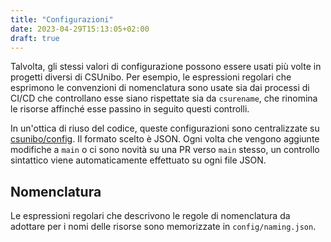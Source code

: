 ```yaml
---
title: "Configurazioni"
date: 2023-04-29T15:13:05+02:00
draft: true
---
```


Talvolta, gli stessi valori di configurazione possono essere usati più volte in
progetti diversi di CSUnibo. Per esempio, le espressioni regolari che esprimono
le convenzioni di nomenclatura sono usate sia dai processi di CI/CD che
controllano esse siano rispettate sia da `csurename`, che rinomina le risorse
affinché esse passino in seguito questi controlli.

In un'ottica di riuso del codice, queste configurazioni sono centralizzate
su [csunibo/config](https://github.com/csunibo/config). Il formato scelto è
JSON. Ogni volta che vengono aggiunte modifiche a `main` o ci sono novità su una
PR verso `main` stesso, un controllo sintattico viene automaticamente
effettuato su ogni file JSON.

## Nomenclatura

Le espressioni regolari che descrivono le regole di nomenclatura da adottare per
i nomi delle risorse sono memorizzate in `config/naming.json`.

